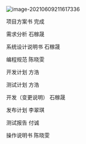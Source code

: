![image-20210609211617336](https://i.loli.net/2021/06/09/zeEQVxtHsflZpo5.png)

项目方案书 完成

需求分析 石稼晟

系统设计说明书 石稼晟

编程规范 陈晓雯

开发计划 方浩

测试计划 方浩

开发（变更说明） 石稼晟

发布计划 李翠琪

测试报告 付诚

操作说明书 陈晓雯